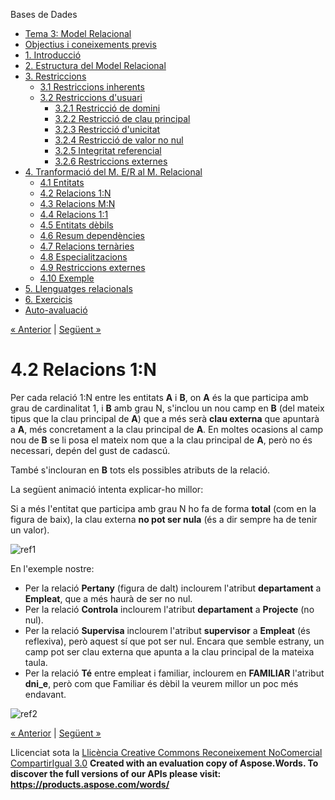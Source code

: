 Bases de Dades

- [Tema 3: Model Relacional](index.md)
- [Objectius i coneixements previs](objectius_i_coneixements_previs.md)
- [1. Introducció](1_introducci.md)
- [2. Estructura del Model Relacional](2_estructura_del_model_relacional.md)
- [3. Restriccions](3_restriccions.md) 
  - [3.1 Restriccions inherents](31_restriccions_inherents.md)
  - [3.2 Restriccions d'usuari](32_restriccions_dusuari.md) 
    - [3.2.1 Restricció de domini](321_restricci_de_domini.md)
    - [3.2.2 Restricció de clau principal](322_restricci_de_clau_principal.md)
    - [3.2.3 Restricció d'unicitat](323_restricci_dunicitat.md)
    - [3.2.4 Restricció de valor no nul](324_restricci_de_valor_no_nul.md)
    - [3.2.5 Integritat referencial](325_integritat_referencial.md)
    - [3.2.6 Restriccions externes](326_restriccions_externes.md)
- [4. Tranformació del M. E/R al M. Relacional](4_tranformaci_del_m_er_al_m_relacional.md) 
  - [4.1 Entitats](41_entitats.md)
  - [4.2 Relacions 1:N](42_relacions_1n.md)
  - [4.3 Relacions M:N](43_relacions_mn.md)
  - [4.4 Relacions 1:1](44_relacions_11.md)
  - [4.5 Entitats dèbils](45_entitats_dbils.md)
  - [4.6 Resum dependències](46_resum_dependncies.md)
  - [4.7 Relacions ternàries](47_relacions_ternries.md)
  - [4.8 Especialitzacions](48_especialitzacions.md)
  - [4.9 Restriccions externes](49_restriccions_externes.md)
  - [4.10 Exemple](410_exemple.md)
- [5. Llenguatges relacionals](5_llenguatges_relacionals.md)
- [6. Exercicis](6_exercicis.md)
- [Auto-avaluació](autoavaluaci.md)

[« Anterior](41_entitats.md) | [Següent »](43_relacions_mn.md)
# <a name="main"></a>**4.2 Relacions 1:N**
Per cada relació 1:N entre les entitats **A** i **B**, on **A** és la que participa amb grau de cardinalitat 1, i **B** amb grau N, s'inclou un nou camp en **B** (del mateix tipus que la clau principal de **A**) que a més serà **clau externa** que apuntarà a **A**, més concretament a la clau principal de **A**. En moltes ocasions al camp nou de **B** se li posa el mateix nom que a la clau principal de **A**, però no és necessari, depén del gust de cadascú.

També s'inclouran en **B** tots els possibles atributs de la relació.

La següent animació intenta explicar-ho millor:

Si a més l'entitat que participa amb grau N ho fa de forma **total** (com en la figura de baix), la clau externa **no pot ser nula** (és a dir sempre ha de tenir un valor).

![ref1]

En l'exemple nostre:

- Per la relació **Pertany** (figura de dalt) inclourem l'atribut **departament** a **Empleat**, que a més haurà de ser no nul.
- Per la relació **Controla** inclourem l'atribut **departament** a **Projecte** (no nul).
- Per la relació **Supervisa** inclourem l'atribut **supervisor** a **Empleat** (és reflexiva), però aquest sí que pot ser nul. Encara que semble estrany, un camp pot ser clau externa que apunta a la clau principal de la mateixa taula.
- Per la relació **Té** entre empleat i familiar, inclourem en **FAMILIAR** l'atribut **dni\_e**, però com que Familiar és dèbil la veurem millor un poc més endavant.

![ref2]

[« Anterior](41_entitats.md) | [Següent »](43_relacions_mn.md)

Llicenciat sota la [Llicència Creative Commons Reconeixement NoComercial CompartirIgual 3.0](http://creativecommons.org/licenses/by-nc-sa/3.0/)
**Created with an evaluation copy of Aspose.Words. To discover the full versions of our APIs please visit: https://products.aspose.com/words/**

[ref1]: 42_relacions_1n.002.png
[ref2]: 42_relacions_1n.003.png
